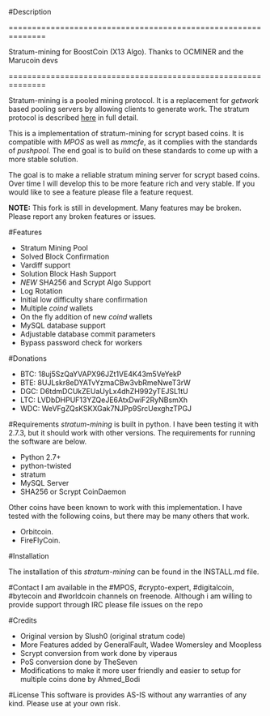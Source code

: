 #Description

==============================================================

Stratum-mining for BoostCoin (X13 Algo). Thanks to OCMINER and the Marucoin devs

==============================================================

Stratum-mining is a pooled mining protocol. It is a replacement for *getwork* based pooling servers by allowing clients to generate work. The stratum protocol is described [here](http://mining.bitcoin.cz/stratum-mining) in full detail.

This is a implementation of stratum-mining for scrypt based coins. It is compatible with *MPOS* as well as *mmcfe*, as it complies with the standards of *pushpool*. The end goal is to build on these standards to come up with a more stable solution.

The goal is to make a reliable stratum mining server for scrypt based coins. Over time I will develop this to be more feature rich and very stable. If you would like to see a feature please file a feature request. 

**NOTE:** This fork is still in development. Many features may be broken. Please report any broken features or issues.

#Features

* Stratum Mining Pool 
* Solved Block Confirmation
* Vardiff support
* Solution Block Hash Support
* *NEW* SHA256 and Scrypt Algo Support 
* Log Rotation
* Initial low difficulty share confirmation
* Multiple *coind* wallets
* On the fly addition of new *coind* wallets
* MySQL database support
* Adjustable database commit parameters
* Bypass password check for workers

#Donations 
* BTC:  18uj5SzQaYVAPX96JZt1VE4K43m5VeYekP
* BTE:  8UJLskr8eDYATvYzmaCBw3vbRmeNweT3rW
* DGC:  D6tdmDCUkZEUaUyLx4dhZH992yTEJSL1tU
* LTC:  LVDbDHPUF13YZQeJE6AtxDwiF2RyNBsmXh
* WDC: WeVFgZQsKSKXGak7NJPp9SrcUexghzTPGJ

#Requirements
*stratum-mining* is built in python. I have been testing it with 2.7.3, but it should work with other versions. The requirements for running the software are below.

* Python 2.7+
* python-twisted
* stratum
* MySQL Server 
* SHA256 or Scrypt CoinDaemon

Other coins have been known to work with this implementation. I have tested with the following coins, but there may be many others that work. 

* Orbitcoin.
* FireFlyCoin.

#Installation

The installation of this *stratum-mining* can be found in the INSTALL.md file. 

#Contact
I am available in the #MPOS, #crypto-expert, #digitalcoin, #bytecoin and #worldcoin channels on freenode. Although i am willing to provide support through IRC please file issues on the repo 

#Credits

* Original version by Slush0 (original stratum code)
* More Features added by GeneralFault, Wadee Womersley and Moopless
* Scrypt conversion from work done by viperaus 
* PoS conversion done by TheSeven
* Modifications to make it more user friendly and easier to setup for multiple coins  done by Ahmed_Bodi


#License
This software is provides AS-IS without any warranties of any kind. Please use at your own risk. 

